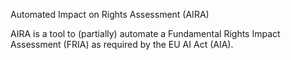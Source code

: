 Automated Impact on Rights Assessment (AIRA)

AIRA is a tool to (partially) automate a Fundamental Rights Impact Assessment (FRIA) as required by the EU AI Act (AIA).
